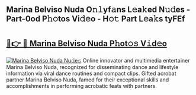 ## Marina Belviso Nuda O𝚗𝚕yf𝚊ns L𝚎a𝚔ed N𝚞𝚍es - Part-0od P𝚑𝚘tos Vi𝚍𝚎o - H𝚘𝚝 Part L𝚎a𝚔s tyFEf

# <h2><a href="http://kf9orf0.oniu.top/?m=Marina+Belviso+Nuda">🔗👉 🔴 Marina Belviso Nuda P𝚑ot𝚘𝚜 V𝚒d𝚎o</a></h2>

[![Marina Belviso Nuda Nu𝚍e𝚜](https://i.imgur.com/0qMVB7G.gif)](http://kf9orf0.oniu.top/?m=Marina+Belviso+Nuda)
Online innovator and multimedia entertainer Marina Belviso Nuda, recognized for disseminating dance and lifestyle information via viral dance routines and compact clips. Gifted acrobat partner Marina Belviso Nuda, famed for their exceptional skills and accomplishments in performing acrobatic feats with partners.  
